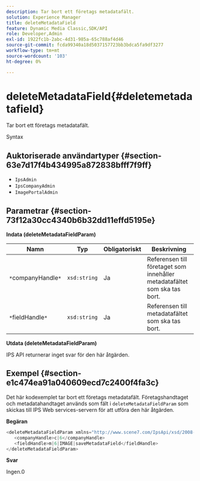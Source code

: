 ```yaml
---
description: Tar bort ett företags metadatafält.
solution: Experience Manager
title: deleteMetadataField
feature: Dynamic Media Classic,SDK/API
role: Developer,Admin
exl-id: 1922fc1b-2abc-4d31-985a-65c788af4d46
source-git-commit: fcda99340a18d5037157723bb3bdca5fa9df3277
workflow-type: tm+mt
source-wordcount: '103'
ht-degree: 0%

---
```


# deleteMetadataField{#deletemetadatafield}

Tar bort ett företags metadatafält.

Syntax

## Auktoriserade användartyper {#section-63e7d17f4b434995a872838bfff7f9ff}

* `IpsAdmin`
* `IpsCompanyAdmin`
* `ImagePortalAdmin`

## Parametrar {#section-73f12a30cc4340b6b32dd11effd5195e}

**Indata (deleteMetadataFieldParam)**

| Namn | Typ | Obligatoriskt | Beskrivning |
|---|---|---|---|
| `*`companyHandle`*` | `xsd:string` | Ja | Referensen till företaget som innehåller metadatafältet som ska tas bort. |
| `*`fieldHandle`*` | `xsd:string` | Ja | Referensen till metadatafältet som ska tas bort. |

**Utdata (deleteMetadataFieldParam)**

IPS API returnerar inget svar för den här åtgärden.

## Exempel {#section-e1c474ea91a040609ecd7c2400f4fa3c}

Det här kodexemplet tar bort ett företags metadatafält. Företagshandtaget och metadatahandtaget används som fält i `deleteMetadataFieldParam` som skickas till IPS Web services-servern för att utföra den här åtgärden.

**Begäran**

```java
<deleteMetadataFieldParam xmlns="http://www.scene7.com/IpsApi/xsd/2008-01-15">
   <companyHandle>c|6</companyHandle>
   <fieldHandle>m|6|IMAGE|saveMetadataField</fieldHandle>
</deleteMetadataFieldParam>
```

**Svar**

Ingen.0
